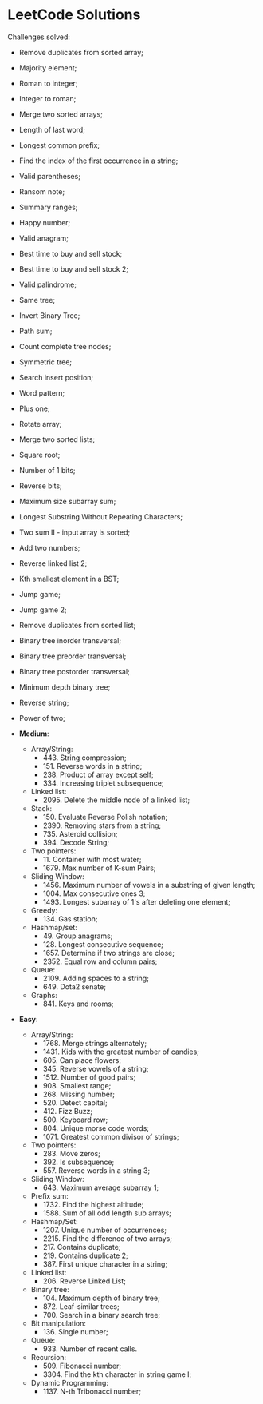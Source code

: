 # LeetCode Solutions

Challenges solved:
- Remove duplicates from sorted array;
- Majority element;
- Roman to integer;
- Integer to roman;
- Merge two sorted arrays;
- Length of last word;
- Longest common prefix;
- Find the index of the first occurrence in a string;
- Valid parentheses;
- Ransom note;
- Summary ranges;
- Happy number;
- Valid anagram;
- Best time to buy and sell stock; 
- Best time to buy and sell stock 2;
- Valid palindrome;
- Same tree;
- Invert Binary Tree;
- Path sum;
- Count complete tree nodes;
- Symmetric tree;
- Search insert position;
- Word pattern;
- Plus one;
- Rotate array;
- Merge two sorted lists;
- Square root;
- Number of 1 bits;
- Reverse bits;
- Maximum size subarray sum;
- Longest Substring Without Repeating Characters;
- Two sum II - input array is sorted;
- Add two numbers;
- Reverse linked list 2;
- Kth smallest element in a BST;
- Jump game;
- Jump game 2;
- Remove duplicates from sorted list;
- Binary tree inorder transversal;
- Binary tree preorder transversal;
- Binary tree postorder transversal;
- Minimum depth binary tree;
- Reverse string;
- Power of two;

- **Medium**:
  - Array/String:
    - 443\. String compression;
    - 151\. Reverse words in a string;
    - 238\. Product of array except self;
    - 334\. Increasing triplet subsequence;
  - Linked list:
    - 2095\. Delete the middle node of a linked list;
  - Stack:
    - 150\. Evaluate Reverse Polish notation;
    - 2390\. Removing stars from a string;
    - 735\. Asteroid collision;
    - 394\. Decode String;
  - Two pointers:
    - 11\. Container with most water;
    - 1679\. Max number of K-sum Pairs;
  - Sliding Window:
    - 1456\. Maximum number of vowels in a substring of given length;
    - 1004\. Max consecutive ones 3;
    - 1493\. Longest subarray of 1's after deleting one element;
  - Greedy:
    - 134\. Gas station;
  - Hashmap/set:
    - 49\. Group anagrams;
    - 128\. Longest consecutive sequence;
    - 1657\. Determine if two strings are close;
    - 2352\. Equal row and column pairs;
  - Queue:
    - 2109\. Adding spaces to a string;
    - 649\. Dota2 senate;
  - Graphs:
    - 841\. Keys and rooms;
- **Easy**:
  - Array/String:
    - 1768\. Merge strings alternately;
    - 1431\. Kids with the greatest number of candies;
    - 605\. Can place flowers;
    - 345\. Reverse vowels of a string;
    - 1512\. Number of good pairs;
    - 908\. Smallest range;
    - 268\. Missing number;
    - 520\. Detect capital;
    - 412\. Fizz Buzz;
    - 500\. Keyboard row;
    - 804\. Unique morse code words;
    - 1071\. Greatest common divisor of strings;
  - Two pointers:
    - 283\. Move zeros;
    - 392\. Is subsequence;
    - 557\. Reverse words in a string 3;
  - Sliding Window:
    - 643\. Maximum average subarray 1;
  - Prefix sum:
    - 1732\. Find the highest altitude;
    - 1588\. Sum of all odd length sub arrays;
  - Hashmap/Set:
    - 1207\. Unique number of occurrences;
    - 2215\. Find the difference of two arrays;
    - 217\. Contains duplicate;
    - 219\. Contains duplicate 2;
    - 387\. First unique character in a string;
  - Linked list:
    - 206\. Reverse Linked List;
  - Binary tree:
    - 104\. Maximum depth of binary tree;
    - 872\. Leaf-similar trees;
    - 700\. Search in a binary search tree;
  - Bit manipulation:
    - 136\. Single number;
  - Queue:
    - 933\. Number of recent calls.
  - Recursion:
    - 509\. Fibonacci number;
    - 3304\. Find the kth character in string game I;
  - Dynamic Programming:
    - 1137\. N-th Tribonacci number;